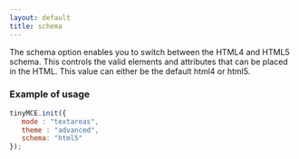 ```yaml
---
layout: default
title: schema
---
```


The schema option enables you to switch between the HTML4 and HTML5 schema. This controls the valid elements and attributes that can be placed in the HTML. This value can either be the default html4 or html5.

### Example of usage

```js
tinyMCE.init({
   mode : "textareas",
   theme : "advanced",
   schema: "html5"
});
```
